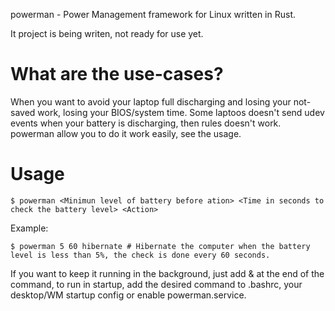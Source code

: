 powerman - Power Management framework for Linux written in Rust.

It project is being writen, not ready for use yet.

# What are the use-cases?

When you want to avoid your laptop full discharging and losing your not-saved work, losing your BIOS/system time. Some laptoos doesn't send udev events when your battery is discharging, then rules doesn't work. powerman allow you to do it work easily, see the usage.

# Usage

`$ powerman <Minimun level of battery before ation> <Time in seconds to check the battery level> <Action>`

Example:

```
$ powerman 5 60 hibernate # Hibernate the computer when the battery level is less than 5%, the check is done every 60 seconds.
```

If you want to keep it running in the background, just add & at the end of the command, to run in startup, add the desired command to .bashrc, your desktop/WM startup config or enable powerman.service.